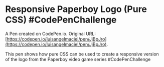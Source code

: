 # Responsive Paperboy Logo (Pure CSS) #CodePenChallenge

A Pen created on CodePen.io. Original URL: [https://codepen.io/luisangelmaciel/pen/JjBpJro](https://codepen.io/luisangelmaciel/pen/JjBpJro).

This pen shows how pure CSS can be used to create a responsive version of the logo from the Paperboy video game series #CodePenChallenge